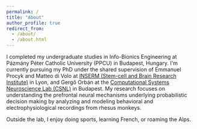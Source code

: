 ```yaml
---
permalink: /
title: "About"
author_profile: true
redirect_from: 
  - /about/
  - /about.html
---
```


I completed my undergraduate studies in Info-Bionics Engineering at Pázmány Péter Catholic University (PPCU) in Budapest, Hungary. I'm currently pursuing my PhD under the shared supervision of Emmanuel Procyk and Matteo di Volo at [INSERM (Stem-cell and Brain Research Institute)](https://sbri.fr/teams/neurobiology-of-executive-functions/) in Lyon, and Gergő Orbán at the [Computational Systems Neuroscience Lab (CSNL)](http://golab.wigner.mta.hu/zsombor-ungvarszki/) in Budapest. My research focuses on understanding the prefrontal neural mechanisms underlying probabilistic decision making by analyzing and modeling behavioral and electrophysiological recordings from rhesus monkeys.

Outside the lab, I enjoy doing sports, learning French, or roaming the Alps.
